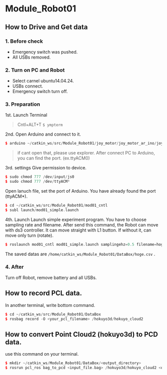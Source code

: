 # Module_Robot01
## How to Drive and Get data
### 1. Before check
  * Emergency switch was pushed.
  * All USBs removed.
### 2. Turn on PC and Robot
  * Select carnel ubuntu14.04.24.
  * USBs connect.
  * Emergency switch turn off.

### 3. Preparation
1st. Launch Terminal
> Cntl+ALT+T
`$ ympterm`

2nd. Open Arduino and connect to it.
```cpp
$ arduino ~/catkin_ws/src/Module_Robot01/joy_motor/joy_motor_ar_ino/joy_motor_ar_ino.ino
```
>if cant open that, please use explorer.
After connect PC to Arduino, you can find the port. (ex.ttyACM0)

3rd. settings
Give permission to device.
```cpp
$ sudo chmod 777 /dev/input/js0
$ sudo chmod 777 /dev/ttyACM*
```
Open lanuch file, set the port of Arduino. You have already found the port (ttyACM*).
```cpp
$ cd ~/catkin_ws/src/Module_Robot01/mod01_cntl
$ subl launch/mod01_simple.launch
```
4th. Launch
Launch simple experiment program. You have to choose sampling rate and filename.
After send this command, the Robot can move with ds3 controller.
It can move straight with L1 button. If without it, can move only turn (rotate).
```cpp
$ roslaunch mod01_cntl mod01_simple.launch samplingehz=0.5 filename=hoge.csv
```
The saved datas are  `/home/catkin_ws/Module_Robot01/DataBox/hoge.csv` .

### 4. After
Turn off Robot, remove battery and all USBs.

## How to record PCL data.
In another terminal, write bottom command.
```cpp
$ cd ~/catkin_ws/src/Module_Robot01/DataBox
$ rosbag record -O <your_pcl_filename> /hokuyo3d/hokuyo_cloud2
```

## How to convert Point Cloud2 (hokuyo3d) to PCD data.
use this command on your terminal.
```cpp
$ mkdir ~/catkin_ws/Module_Robot01/DataBox/<output_directory>
$ rosrun pcl_ros bag_to_pcd <input_file.bag> /hokuyo3d/hokuyo_cloud2 <output_directory>
```